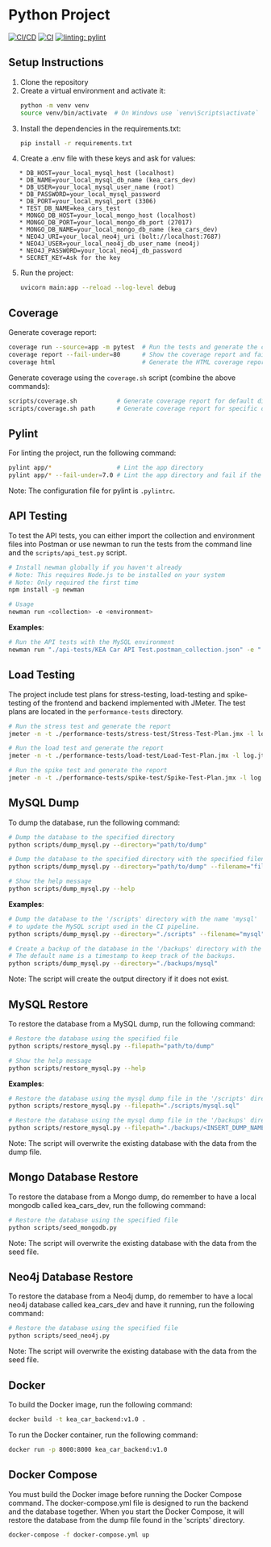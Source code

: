 # Python Project
[![CI/CD](https://github.com/niiicolai/kea_car_backend/actions/workflows/ci-cd.yaml/badge.svg)](https://github.com/niiicolai/kea_car_backend/actions/workflows/ci-cd.yaml) [![CI](https://github.com/niiicolai/kea_car_backend/actions/workflows/ci.yaml/badge.svg)](https://github.com/niiicolai/kea_car_backend/actions/workflows/ci.yaml) [![linting: pylint](https://img.shields.io/badge/linting-pylint-yellowgreen)](https://github.com/pylint-dev/pylint)

## Setup Instructions

1. Clone the repository
2. Create a virtual environment and activate it:
   ```bash
   python -m venv venv
   source venv/bin/activate  # On Windows use `venv\Scripts\activate`
   ```
3. Install the dependencies in the requirements.txt:
   ```bash
   pip install -r requirements.txt
   ```
4. Create a .env file with these keys and ask for values:
```
   * DB_HOST=your_local_mysql_host (localhost)
   * DB_NAME=your_local_mysql_db_name (kea_cars_dev)
   * DB_USER=your_local_mysql_user_name (root)
   * DB_PASSWORD=your_local_mysql_password
   * DB_PORT=your_local_mysql_port (3306)
   * TEST_DB_NAME=kea_cars_test
   * MONGO_DB_HOST=your_local_mongo_host (localhost)
   * MONGO_DB_PORT=your_local_mongo_db_port (27017)
   * MONGO_DB_NAME=your_local_mongo_db_name (kea_cars_dev)
   * NEO4J_URI=your_local_neo4j_uri (bolt://localhost:7687)
   * NEO4J_USER=your_local_neo4j_db_user_name (neo4j)
   * NEO4J_PASSWORD=your_local_neo4j_db_password
   * SECRET_KEY=Ask for the key
```
5. Run the project:
   ```bash
   uvicorn main:app --reload --log-level debug
    ```


## Coverage
Generate coverage report:
```bash
coverage run --source=app -m pytest  # Run the tests and generate the coverage report
coverage report --fail-under=80      # Show the coverage report and fail if the coverage is under 80%
coverage html                        # Generate the HTML coverage report
```

Generate coverage using the `coverage.sh` script (combine the above commands):
```bash
scripts/coverage.sh           # Generate coverage report for default directory
scripts/coverage.sh path      # Generate coverage report for specific directory
```

## Pylint
For linting the project, run the following command:
```bash	
pylint app/*                  # Lint the app directory
pylint app/* --fail-under=7.0 # Lint the app directory and fail if the score is under 7.0
```
Note: The configuration file for pylint is `.pylintrc`.

## API Testing
To test the API tests, you can either import the collection and environment files into Postman or use newman to run the tests from the command line and the `scripts/api_test.py` script.
```bash
# Install newman globally if you haven't already
# Note: This requires Node.js to be installed on your system
# Note: Only required the first time
npm install -g newman

# Usage
newman run <collection> -e <environment>
```

**Examples**:
```bash
# Run the API tests with the MySQL environment
newman run "./api-tests/KEA Car API Test.postman_collection.json" -e "./api-tests/KEA Car Mysql.postman_environment.json"
```

## Load Testing
The project include test plans for stress-testing, load-testing and spike-testing of the frontend and backend implemented with JMeter. The test plans are located in the `performance-tests` directory.
```bash
# Run the stress test and generate the report
jmeter -n -t ./performance-tests/stress-test/Stress-Test-Plan.jmx -l log.jtl -e -o ./stress-test-html-report

# Run the load test and generate the report
jmeter -n -t ./performance-tests/load-test/Load-Test-Plan.jmx -l log.jtl -e -o ./load-test-html-report

# Run the spike test and generate the report
jmeter -n -t ./performance-tests/spike-test/Spike-Test-Plan.jmx -l log.jtl -e -o ./spike-test-html-report
```

## MySQL Dump
To dump the database, run the following command:
```bash
# Dump the database to the specified directory
python scripts/dump_mysql.py --directory="path/to/dump" 

# Dump the database to the specified directory with the specified filename
python scripts/dump_mysql.py --directory="path/to/dump" --filename="filename"

# Show the help message
python scripts/dump_mysql.py --help
```

**Examples**:
```bash
# Dump the database to the '/scripts' directory with the name 'mysql'
# to update the MySQL script used in the CI pipeline.
python scripts/dump_mysql.py --directory="./scripts" --filename="mysql"

# Create a backup of the database in the '/backups' directory with the default name.
# The default name is a timestamp to keep track of the backups.
python scripts/dump_mysql.py --directory="./backups/mysql"
```

Note: The script will create the output directory if it does not exist.

## MySQL Restore
To restore the database from a MySQL dump, run the following command:
```bash
# Restore the database using the specified file
python scripts/restore_mysql.py --filepath="path/to/dump" 

# Show the help message
python scripts/restore_mysql.py --help
```

**Examples**:
```bash
# Restore the database using the mysql dump file in the '/scripts' directory
python scripts/restore_mysql.py --filepath="./scripts/mysql.sql"

# Restore the database using the mysql dump file in the '/backups' directory. Replace <INSERT_DUMP_NAME> with the name of the dump file.
python scripts/restore_mysql.py --filepath="./backups/<INSERT_DUMP_NAME>.sql"
```

Note: The script will overwrite the existing database with the data from the dump file.

## Mongo Database Restore
To restore the database from a Mongo dump, do remember to have a local mongodb called kea_cars_dev, 
run the following command:
```bash
# Restore the database using the specified file
python scripts/seed_mongodb.py
```

Note: The script will overwrite the existing database with the data from the seed file.

## Neo4j Database Restore
To restore the database from a Neo4j dump, do remember to have a local neo4j database called kea_cars_dev and have it running, 
run the following command:
```bash
# Restore the database using the specified file
python scripts/seed_neo4j.py
```

Note: The script will overwrite the existing database with the data from the seed file.

## Docker
To build the Docker image, run the following command:
```bash
docker build -t kea_car_backend:v1.0 .
```

To run the Docker container, run the following command:
```bash
docker run -p 8000:8000 kea_car_backend:v1.0
```

## Docker Compose
You must build the Docker image before running the Docker Compose command.
The docker-compose.yml file is designed to run the backend and the database together.
When you start the Docker Compose, it will restore the database from the dump file found in the 'scripts' directory.
```bash
docker-compose -f docker-compose.yml up
```
